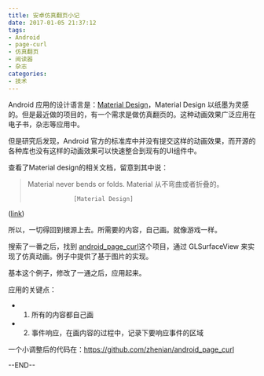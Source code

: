 ```yaml
---
title: 安卓仿真翻页小记
date: 2017-01-05 21:37:12
tags:
- Android
- page-curl
- 仿真翻页
- 阅读器
- 杂志
categories:
- 技术
---
```


Android 应用的设计语言是：[Material Design](https://material.io/)，Material Design 以纸墨为灵感的。但是最近做的项目的，有一个需求是做仿真翻页的。这种动画效果广泛应用在电子书，杂志等应用中。

但是研究后发现，Android 官方的标准库中并没有提交这样的动画效果，而开源的各种库也没有这样的动画效果可以快速整合到现有的UI组件中。

查看了Material design的相关文档，留意到其中说：

> Material never bends or folds.
> Material 从不弯曲或者折叠的。
>
>                  [Material Design]
([link](https://material.io/guidelines/material-design/material-properties.html#material-properties-transforming-material))

所以，一切得回到根源上去。所需要的内容，自己画。就像游戏一样。

搜索了一番之后，找到 [android_page_curl](https://github.com/harism/android_page_curl)这个项目，通过 GLSurfaceView 来实现了仿真动画。例子中提供了基于图片的实现。

基本这个例子，修改了一通之后，应用起来。

应用的关键点：

- 1. 所有的内容都自己画
- 2. 事件响应，在画内容的过程中，记录下要响应事件的区域

一个小调整后的代码在：https://github.com/zhenian/android_page_curl

--END--

